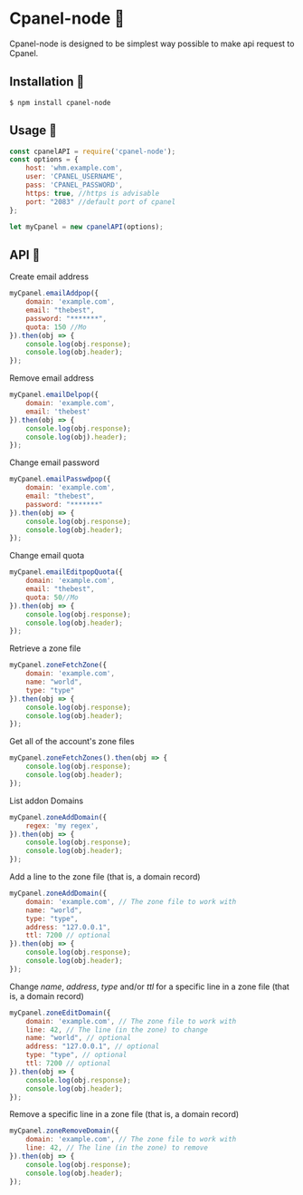 # Cpanel-node 🌌
Cpanel-node is designed to be simplest way possible to make api request to Cpanel.

## Installation 🚀
	$ npm install cpanel-node

## Usage 💬
```javascript
const cpanelAPI = require('cpanel-node');
const options = {
    host: 'whm.example.com',
    user: 'CPANEL_USERNAME',
    pass: 'CPANEL_PASSWORD',
    https: true, //https is advisable
    port: "2083" //default port of cpanel
};

let myCpanel = new cpanelAPI(options);
```

## API 🔨
Create email address
```javascript
myCpanel.emailAddpop({
    domain: 'example.com',
    email: "thebest",
    password: "*******",
    quota: 150 //Mo
}).then(obj => {
    console.log(obj.response);
    console.log(obj.header);
});
```

Remove email address
```javascript
myCpanel.emailDelpop({
    domain: 'example.com',
    email: 'thebest'
}).then(obj => {
    console.log(obj.response);
    console.log(obj).header);
});
```

Change email password
```javascript
myCpanel.emailPasswdpop({
    domain: 'example.com',
    email: "thebest",
    password: "*******"
}).then(obj => {
    console.log(obj.response);
    console.log(obj.header);
});
```

Change email quota
```javascript
myCpanel.emailEditpopQuota({
    domain: 'example.com',
    email: "thebest",
    quota: 50//Mo
}).then(obj => {
    console.log(obj.response);
    console.log(obj.header);
});
```

Retrieve a zone file
```javascript
myCpanel.zoneFetchZone({
    domain: 'example.com',
    name: "world",
    type: "type"
}).then(obj => {
    console.log(obj.response);
    console.log(obj.header);
});
```

Get all of the account's zone files
```javascript
myCpanel.zoneFetchZones().then(obj => {
    console.log(obj.response);
    console.log(obj.header);
});
```

List addon Domains
```javascript
myCpanel.zoneAddDomain({
    regex: 'my regex', 
}).then(obj => {
    console.log(obj.response);
    console.log(obj.header);
});
```

Add a line to the zone file (that is, a domain record)
```javascript
myCpanel.zoneAddDomain({
    domain: 'example.com', // The zone file to work with
    name: "world",
    type: "type",
    address: "127.0.0.1",
    ttl: 7200 // optional
}).then(obj => {
    console.log(obj.response);
    console.log(obj.header);
});
```

Change _name_, _address_, _type_ and/or _ttl_ for a specific line in a zone file (that is, a domain record)
```javascript
myCpanel.zoneEditDomain({
    domain: 'example.com', // The zone file to work with
    line: 42, // The line (in the zone) to change
    name: "world", // optional
    address: "127.0.0.1", // optional
    type: "type", // optional
    ttl: 7200 // optional
}).then(obj => {
    console.log(obj.response);
    console.log(obj.header);
});

```
Remove a specific line in a zone file (that is, a domain record)
```javascript
myCpanel.zoneRemoveDomain({
    domain: 'example.com', // The zone file to work with
    line: 42, // The line (in the zone) to remove
}).then(obj => {
    console.log(obj.response);
    console.log(obj.header);
});
```